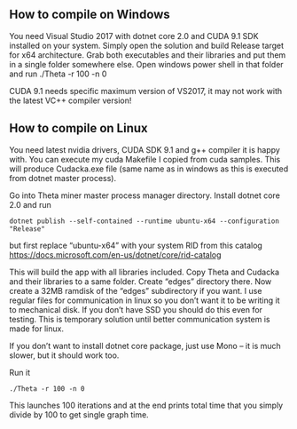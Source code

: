 ## How to compile on Windows
You need Visual Studio 2017 with dotnet core 2.0 and CUDA 9.1 SDK installed on your system. Simply open the solution and build Release target for x64 architecture. Grab both executables and their libraries and put them in a single folder somewhere else. Open windows power shell in that folder and run ./Theta -r 100 -n 0

CUDA 9.1 needs specific maximum version of VS2017, it may not work with the latest VC++ compiler version!

## How to compile on Linux
You need latest nvidia drivers, CUDA SDK 9.1 and g++ compiler it is happy with. You can execute my cuda Makefile I copied from cuda samples. This will produce Cudacka.exe file (same name as in windows as this is executed from dotnet master process).

Go into Theta miner master process manager directory. Install dotnet core 2.0 and run

    dotnet publish --self-contained --runtime ubuntu-x64 --configuration "Release"
    
but first replace “ubuntu-x64” with your system RID from this catalog https://docs.microsoft.com/en-us/dotnet/core/rid-catalog

This will build the app with all libraries included. Copy Theta and Cudacka and their libraries to a same folder. Create “edges” directory there.
Now create a 32MB ramdisk of the “edges” subdirectory if you want. I use regular files for communication in linux so you don’t want it to be writing it to mechanical disk. If you don’t have SSD you should do this even for testing. This is temporary solution until better communication system is made for linux.

If you don’t want to install dotnet core package, just use Mono – it is much slower, but it should work too.

Run it

    ./Theta -r 100 -n 0
    
This launches 100 iterations and at the end prints total time that you simply divide by 100 to get single graph time.
